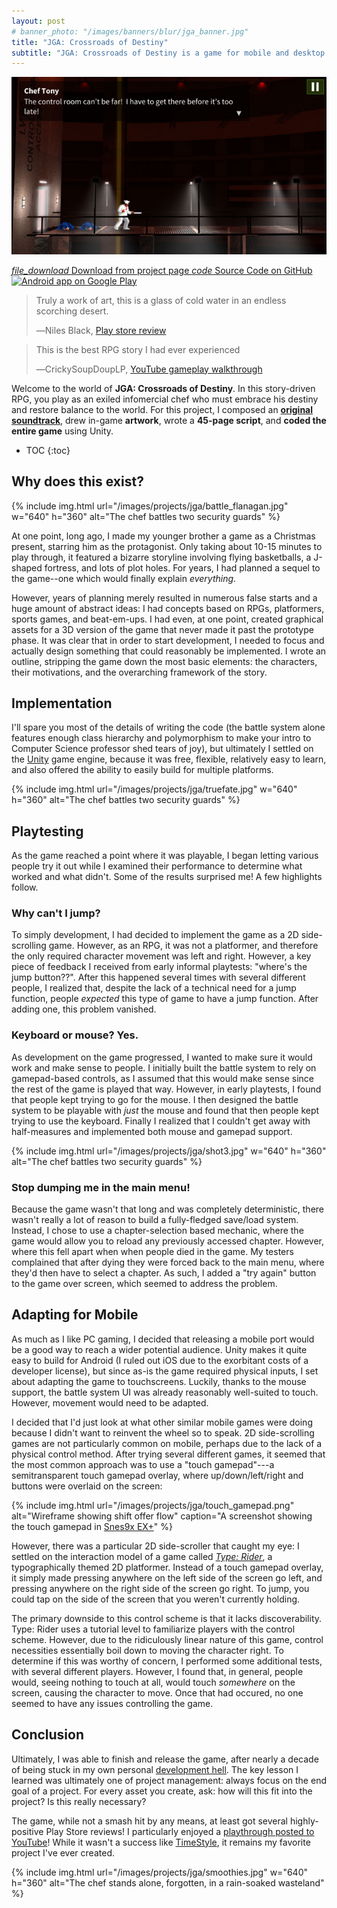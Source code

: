 ```yaml
---
layout: post
# banner_photo: "/images/banners/blur/jga_banner.jpg"
title: "JGA: Crossroads of Destiny"
subtitle: "JGA: Crossroads of Destiny is a game for mobile and desktop following the journey of an exiled infomercial chef to restore balance to the world&mdash;and sell additional knives."
---
```


![A knife-wielding chef standing in a corridor](/images/projects/jga/intro.jpg)

<div class="buttons">
  <a href="http://freakified.github.io/jga/" class="glass_effect">
    <i class="material-icons">file_download</i>
    Download from project page
  </a>
	<a href="https://github.com/freakified/jga/" class="glass_effect">
    <i class="material-icons">code</i>
    Source Code on GitHub
	</a>
</div>

<a href="https://play.google.com/store/apps/details?id=net.freakified.jga">
<img style="margin: 0 auto" alt="Android app on Google Play"
src="https://play.google.com/intl/en_us/badges/images/generic/en_badge_web_generic.png" width="200" height="77"/>
</a>

> Truly a work of art, this is a glass of cold water in an endless scorching desert.
>
> &#x2015;Niles Black, [Play store review](https://play.google.com/store/apps/details?id=net.freakified.jga&reviewId=Z3A6QU9xcFRPSHAwYXE0blUyNWxONGVtTGJTbG1WVFNlX0VubHFUY0tmNWd4SmtlUVdKaXJGZVBOMHhRLUJmZE5sUGhXbGQzbTYzcF9GWHNEUWVOckhmLWc)

> This is the best RPG story I had ever experienced
>
> &#x2015;CrickySoupDoupLP, [YouTube gameplay walkthrough](https://www.youtube.com/watch?v=FB8D6A0skS4)



Welcome to the world of **JGA: Crossroads of Destiny**. In this story-driven RPG, you play as an exiled infomercial chef who must embrace his destiny
and restore balance to the world. For this project, I composed an [**original soundtrack**](https://soundcloud.com/freakified/orphan-rush?in=freakified/sets/jga-crossroads-of-destiny-ost),
drew in-game **artwork**, wrote a **45-page script**, and **coded the entire game** using Unity.

* TOC
{:toc}

## Why does this exist? 

{% include img.html
  url="/images/projects/jga/battle_flanagan.jpg" w="640" h="360"
  alt="The chef battles two security guards"
%}

At one point, long ago, I made my younger brother a game as a Christmas present, starring him as the protagonist. Only taking about 10-15 minutes to play through, it featured a bizarre storyline involving flying basketballs, a J-shaped fortress, and lots of plot holes. For years, I had planned a sequel to the game--one which would finally explain *everything*.

However, years of planning merely resulted in numerous false starts and a huge amount of abstract ideas: I had concepts based on RPGs, platformers, sports games, and beat-em-ups. I had even, at one point, created graphical assets for a 3D version of the game that never made it past the prototype phase. It was clear that in order to start development, I needed to focus and actually design something that could reasonably be implemented. I wrote an outline, stripping the game down the most basic elements: the characters, their motivations, and the overarching framework of the story.

## Implementation

I'll spare you most of the details of writing the code (the battle system alone features enough class hierarchy and polymorphism to make your intro to Computer Science professor shed tears of joy), but ultimately I settled on the [Unity](https://unity3d.com/) game engine, because it was free, flexible, relatively easy to learn, and also offered the ability to easily build for multiple platforms.

{% include img.html
  url="/images/projects/jga/truefate.jpg" w="640" h="360"
  alt="The chef battles two security guards"
%}

## Playtesting

As the game reached a point where it was playable, I began letting various people try it out while I examined their performance to determine what worked and what didn't. Some of the results surprised me! A few highlights follow.

### Why can't I jump?

To simply development, I had decided to implement the game as a 2D side-scrolling game. However, as an RPG, it was not a platformer, and therefore the only required character movement was left and right. However, a key piece of feedback I received from early informal playtests: "where's the jump button??". After this happened several times with several different people, I realized that, despite the lack of a technical need for a jump function, people _expected_ this type of game to have a jump function. After adding one, this problem vanished.

### Keyboard or mouse? Yes.

As development on the game progressed, I wanted to make sure it would work and make sense to people. I initially built the battle system to rely on gamepad-based controls, as I assumed that this would make sense since the rest of the game is played that way. However, in early playtests, I found that people kept trying to go for the mouse. I then designed the battle system to be playable with _just_ the mouse and found that then people kept trying to use the keyboard. Finally I realized that I couldn't get away with half-measures and implemented both mouse and gamepad support.

{% include img.html
  url="/images/projects/jga/shot3.jpg" w="640" h="360"
  alt="The chef battles two security guards"
%}

### Stop dumping me in the main menu!

Because the game wasn't that long and was completely deterministic, there wasn't really a lot of reason to build a fully-fledged save/load system. Instead, I chose to use a chapter-selection based mechanic, where the game would allow you to reload any previously accessed chapter. However, where this fell apart when when people died in the game. My testers complained that after dying they were forced back to the main menu, where they'd then have to select a chapter. As such, I added a "try again" button to the game over screen, which seemed to address the problem.

<!--{% include img.html
  url="/images/projects/jga/gameover.jpg" w="640" h="360"
  alt="The chef battles two security guards"
%}-->


## Adapting for Mobile

As much as I like PC gaming, I decided that releasing a mobile port would be a good way to reach a wider potential audience. Unity makes it quite easy to build for Android (I ruled out iOS due to the exorbitant costs of a developer license), but since as-is the game required physical inputs, I set about adapting the game to touchscreens. Luckily, thanks to the mouse support, the battle system UI was already reasonably well-suited to touch. However, movement would need to be adapted.

I decided that I'd just look at what other similar mobile games were doing because I didn't want to reinvent the wheel so to speak. 2D side-scrolling games are not particularly common on mobile, perhaps due to the lack of a physical control method. After trying several different games, it seemed that the most common approach was to use a "touch gamepad"---a semitransparent touch gamepad overlay, where up/down/left/right and buttons were overlaid on the screen:

{% include img.html
  url="/images/projects/jga/touch_gamepad.png"
  alt="Wireframe showing shift offer flow"
  caption="A screenshot showing the touch gamepad in <a href='https://play.google.com/store/apps/details?id=com.explusalpha.Snes9xPlus'>Snes9x EX+</a>"
%}

However, there was a particular 2D side-scroller that caught my eye: I settled on the interaction model of a game called [_Type: Rider_](https://play.google.com/store/apps/details?id=com.bulkypix.typerider&hl=en), a typographically themed 2D platformer. Instead of a touch gamepad overlay, it simply made pressing anywhere on the left side of the screen go left, and pressing anywhere on the right side of the screen go right. To jump, you could tap on the side of the screen that you weren't currently holding.

The primary downside to this control scheme is that it lacks discoverability. Type: Rider uses a tutorial level to familiarize players with the control scheme. However, due to the ridiculously linear nature of this game, control necessities essentially boil down to moving the character right. To determine if this was worthy of concern, I performed some additional tests, with several different players. However, I found that, in general, people would, seeing nothing to touch at all, would touch _somewhere_ on the screen, causing the character to move. Once that had occured, no one seemed to have any issues controlling the game.

## Conclusion

Ultimately, I was able to finish and release the game, after nearly a decade of being stuck in my own personal [development hell](https://en.wikipedia.org/wiki/Development_hell). The key lesson I learned was ultimately one of project management: always focus on the end goal of a project. For every asset you create, ask: how will this fit into the project? Is this really necessary? 

The game, while not a smash hit by any means, at least got several highly-positive Play Store reviews! I particularly enjoyed a [playthrough posted to YouTube](https://www.youtube.com/watch?v=FB8D6A0skS4)! While it wasn't a success like [TimeStyle](/projects/timestyle), it remains my favorite project I've ever created.

{% include img.html
  url="/images/projects/jga/smoothies.jpg" w="640" h="360"
  alt="The chef stands alone, forgotten, in a rain-soaked wasteland"
%}

<!--![Chef in front of a prison-like building, talking to mysterious old man](/images/projects/jga/shot4.jpg)-->
